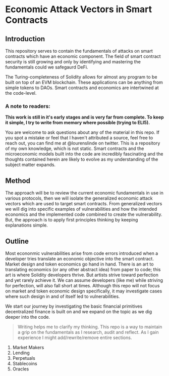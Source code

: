 # Economic Attack Vectors in Smart Contracts  

## Introduction  

This repository serves to contain the fundamentals of attacks on smart contracts which have an economic component. The field of smart contract security is still growing and only by identifying and mastering the fundamentals could we safegaurd DeFi.  

The Turing-completeness of Solidity allows for almost any program to be built on top of an EVM blockchain. These applications can be anything from simple tokens to DAOs. Smart contracts and economics are intertwined at the code-level.  

### A note to readers:
**This work is still in it's early stages and is very far from complete. To keep it simple, I try to write from memory where possible (trying to ELI5).** 

You are welcome to ask questions about any of the material in this repo. If you spot a mistake or feel that I haven't attributed a source, feel free to reach out, you can find me at @lourenslinde on twitter. This is a repository of my own knowledge, which is not static. Smart contracts and the microeconomic models built into the code are incredibly fascinating and the thoughts contained herein are likely to evolve as my understanding of the subject matter expands. 

## Method
The approach will be to review the current economic fundamentals in use in various protocols, then we will isolate the generalized economic attack vectors which are used to target smart contracts. From generalized vectors we will dig into specific examples of vulnerabilities and how the intended economics and the implemented code combined to create the vulnerability. But, the approach is to apply first principles thinking by keeping explanations simple.


## Outline  
Most econonmic vulnerabilities arise from code errors introduced when a developer tries translate an economic objective into the smart contract. Market design and token economics go hand in hand. There is an art to translating economics (or any other abstract idea) from paper to code; this art is where Solidity developers thrive. But artists strive toward perfection and yet rarely achieve it. We can assume developers (like me) while striving for perfection, will also fall short at times. Although this repo will not focus on market and token economic design specifically, it may investigate cases where such design in and of itself led to vulnerabilities.  

We start our journey by investigating the basic financial primitives decentralized finance is built on and we expand on the topic as we dig deeper into the code.  

> Writing helps me to clarify my thinking. This repo is a way to maintain a grip on the fundamentals as I research, audit and reflect. As I gain experience I might add/rewrite/remove entire sections. 

1. Market Makers  
2. Lending  
3. Perpetuals  
4. Stablecoins  
5. Oracles  
